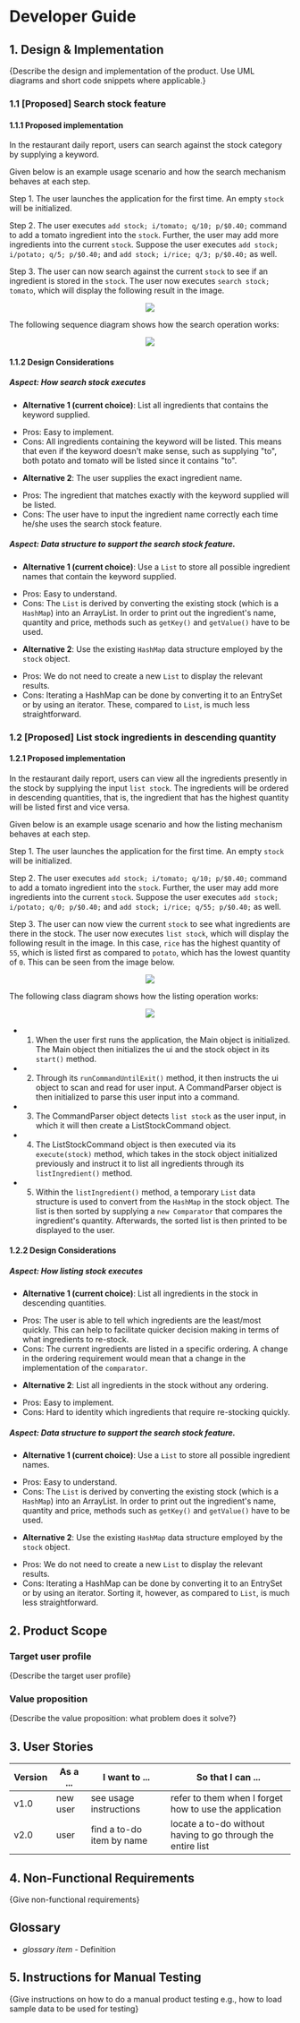 # Developer Guide

## 1. Design & Implementation

{Describe the design and implementation of the product. Use UML diagrams and short code snippets where applicable.}

### 1.1 [Proposed] Search stock feature
#### 1.1.1 Proposed implementation

In the restaurant daily report, users can search against the stock category by supplying a keyword.

Given below is an example usage scenario and how the search mechanism behaves at each step.

Step 1. The user launches the application for the first time. An empty `stock` will be initialized.

Step 2. The user executes `add stock; i/tomato; q/10; p/$0.40;` command to add a tomato ingredient into the `stock`. Further, the user may add more ingredients into the current `stock`. Suppose the user executes `add stock; i/potato; q/5; p/$0.40;` and `add stock; i/rice; q/3; p/$0.40;` as well.

Step 3. The user can now search against the current `stock` to see if an ingredient is stored in the `stock`. The user now executes `search stock; tomato`, which will display the following result in the image. 

<p align="center">
  <img src="https://user-images.githubusercontent.com/59989652/77285807-d9d6f580-6d0c-11ea-8716-b4cb55877662.PNG">
</p>

The following sequence diagram shows how the search operation works:

<p align="center">
  <img src="https://user-images.githubusercontent.com/59989652/77295796-858a4080-6d21-11ea-8d4f-f942d2312927.png">
</p>

#### 1.1.2 Design Considerations
##### Aspect: How search stock executes
* **Alternative 1 (current choice)**: List all ingredients that contains the keyword supplied.
+ Pros: Easy to implement.
+ Cons: All ingredients containing the keyword will be listed. This means that even if the keyword doesn't make sense, such as supplying "to", both potato and tomato will be listed since it contains "to".

* **Alternative 2**: The user supplies the exact ingredient name.
+ Pros: The ingredient that matches exactly with the keyword supplied will be listed.
+ Cons: The user have to input the ingredient name correctly each time he/she uses the search stock feature.

##### Aspect: Data structure to support the search stock feature.
* **Alternative 1 (current choice)**: Use a `List` to store all possible ingredient names that contain the keyword supplied.
+ Pros: Easy to understand.
+ Cons: The `List` is derived by converting the existing stock (which is a `HashMap`) into an ArrayList. In order to print out the ingredient's name, quantity and price, methods such as `getKey()` and `getValue()` have to be used.

* **Alternative 2**: Use the existing `HashMap` data structure employed by the `stock` object.
+ Pros: We do not need to create a new `List` to display the relevant results.
+ Cons: Iterating a HashMap can be done by converting it to an EntrySet or by using an iterator. These, compared to `List`, is much less straightforward.

### 1.2 [Proposed] List stock ingredients in descending quantity
#### 1.2.1 Proposed implementation

In the restaurant daily report, users can view all the ingredients presently in the stock by supplying the input `list stock`. The ingredients will be ordered in descending quantities, that is, the ingredient that has the highest quantity will be listed first and vice versa.

Given below is an example usage scenario and how the listing mechanism behaves at each step.

Step 1. The user launches the application for the first time. An empty `stock` will be initialized.

Step 2. The user executes `add stock; i/tomato; q/10; p/$0.40;` command to add a tomato ingredient into the `stock`. Further, the user may add more ingredients into the current `stock`. Suppose the user executes `add stock; i/potato; q/0; p/$0.40;` and `add stock; i/rice; q/55; p/$0.40;` as well.

Step 3. The user can now view the current `stock` to see what ingredients are there in the stock. The user now executes `list stock`, which will display the following result in the image. In this case, `rice` has the highest quantity of `55`, which is listed first as compared to `potato`, which has the lowest quantity of `0`. This can be seen from the image below.

<p align="center">
  <img src="https://user-images.githubusercontent.com/59989652/77300028-5cb97980-6d28-11ea-9a27-7d118de3431f.PNG">
</p>

The following class diagram shows how the listing operation works:

<p align="center">
  <img src="https://user-images.githubusercontent.com/59989652/77316340-36093c00-6d44-11ea-9ee7-2f120b74364c.png">
</p>

* 1. When the user first runs the application, the Main object is initialized. The Main object then initializes the ui and the stock object in its `start()` method. 
* 2. Through its `runCommandUntilExit()` method, it then instructs the ui object to scan and read for user input. A CommandParser object is then initialized to parse this user input into a command.
* 3. The CommandParser object detects `list stock` as the user input, in which it will then create a ListStockCommand object.
* 4. The ListStockCommand object is then executed via its `execute(stock)` method, which takes in the stock object initialized previously and instruct it to list all ingredients through its `listIngredient()` method.
* 5. Within  the `listIngredient()` method, a temporary `List` data structure is used to convert from the `HashMap` in the stock object. The list is then sorted by supplying a `new Comparator` that compares the ingredient's quantity. Afterwards, the sorted list is then printed to be displayed to the user.


#### 1.2.2 Design Considerations

##### Aspect: How listing stock executes
* **Alternative 1 (current choice)**: List all ingredients in the stock in descending quantities.
+ Pros: The user is able to tell which ingredients are the least/most quickly. This can help to facilitate quicker decision making in terms of what ingredients to re-stock.
+ Cons: The current ingredients are listed in a specific ordering. A change in the ordering requirement would mean that a change in the implementation of the `comparator`.

* **Alternative 2**: List all ingredients in the stock without any ordering.
+ Pros: Easy to implement.
+ Cons: Hard to identity which ingredients that require re-stocking quickly.

##### Aspect: Data structure to support the search stock feature.
* **Alternative 1 (current choice)**: Use a `List` to store all possible ingredient names.
+ Pros: Easy to understand.
+ Cons: The `List` is derived by converting the existing stock (which is a `HashMap`) into an ArrayList. In order to print out the ingredient's name, quantity and price, methods such as `getKey()` and `getValue()` have to be used.

* **Alternative 2**: Use the existing `HashMap` data structure employed by the `stock` object.
+ Pros: We do not need to create a new `List` to display the relevant results.
+ Cons: Iterating a HashMap can be done by converting it to an EntrySet or by using an iterator. Sorting it, however, as compared to `List`, is much less straightforward.


## 2. Product Scope
### Target user profile

{Describe the target user profile}

### Value proposition

{Describe the value proposition: what problem does it solve?}

## 3. User Stories

|Version| As a ... | I want to ... | So that I can ...|
|--------|----------|---------------|------------------|
|v1.0|new user|see usage instructions|refer to them when I forget how to use the application|
|v2.0|user|find a to-do item by name|locate a to-do without having to go through the entire list|

## 4. Non-Functional Requirements

{Give non-functional requirements}

## Glossary

* *glossary item* - Definition

## 5. Instructions for Manual Testing

{Give instructions on how to do a manual product testing e.g., how to load sample data to be used for testing}
